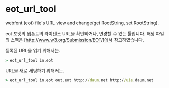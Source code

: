 eot_url_tool
============

webfont (eot) file&#39;s URL view and change(get RootString, set RootString).


eot 포맷의 웹폰트의 라이센스 URL을 확인하거나, 변경할 수 있는 툴입니다.
해당 파일의 스펙은 [http://www.w3.org/Submission/EOT/]에서 참고하였습니다.

등록된 URL을 읽기 위해서는.
```cmd
> eot_url_tool in.eot
```

URL을 새로 세팅하기 위해서는.
```cmd
> eot_url_tool in.eot out.eot http://daum.net http://uie.daum.net
```